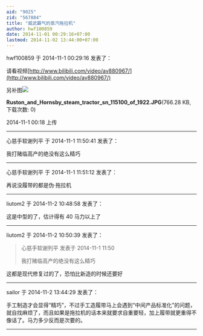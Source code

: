 ```yaml
---
aid: "9025"
zid: "567884"
title: "威武霸气的蒸汽拖拉机"
author: hwf100859
date: 2014-11-01 00:29:16+07:00
lastmod: 2014-11-02 13:44:00+07:00
---
```


hwf100859 于 2014-11-1 00:29:16 发表了：

请看视频[http://www.bilibili.com/video/av880967/](http://www.bilibili.com/video/av880967/)

另补图![](/9025/001835isb3sbzsg8zmsx8f.jpg)

**Ruston_and_Hornsby_steam_tractor_sn_115100_of_1922.JPG**(766.28 KB, 下载次数: 0)

2014-11-1 00:18 上传

---

心慈手软谢列平 于 2014-11-1 11:50:41 发表了：

我打赌临高产的绝没有这么精巧

---

心慈手软谢列平 于 2014-11-1 11:51:12 发表了：

再说没履带的都是伪·拖拉机

---

liutom2 于 2014-11-2 10:48:58 发表了：

这是中型的了，估计得有 40 马力以上了

---

liutom2 于 2014-11-2 10:50:39 发表了：

> 心慈手软谢列平 发表于 2014-11-1 11:50
>
> 我打赌临高产的绝没有这么精巧

这都是现代修复过的了，恐怕比新造的时候还要好

---

sailor 于 2014-11-2 13:44:29 发表了：

手工制造才会显得“精巧”，不过手工造履带马上会遇到“中间产品标准化”的问题，就自找麻烦了，而且如果是拖拉机的话本来就要求自重要轻，加上履带就更重得不像话了。马力多少反而是次要的。

---
